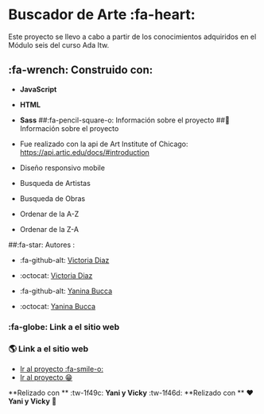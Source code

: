 # Buscador de Arte :fa-heart:

Este proyecto se llevo a cabo a partir de los conocimientos adquiridos en el Módulo seis del curso Ada Itw.

## :fa-wrench: Construido con:

- **JavaScript**

- **HTML**

- **Sass**
  ##:fa-pencil-square-o: Información sobre el proyecto
  ##:open_file_folder: Información sobre el proyecto

- Fue realizado con la api de Art Institute of Chicago: https://api.artic.edu/docs/#introduction
- Diseño responsivo mobile
- Busqueda de Artistas
- Busqueda de Obras
- Ordenar de la A-Z
- Ordenar de la Z-A

##:fa-star: Autores :

- :fa-github-alt: [Victoria Diaz](https://github.com/diazvic)
- :octocat: [Victoria Diaz](https://github.com/diazvic)

- :fa-github-alt: [Yanina Bucca](https://github.com/Roci16)
- :octocat: [Yanina Bucca](https://github.com/YBucca)

### :fa-globe: Link a el sitio web

### :earth_americas: Link a el sitio web

- [Ir al proyecto :fa-smile-o:](https://diazvic.github.io/buscadorDeArte/)
- [Ir al proyecto :grin:](https://buscadordearte.netlify.app)

**Relizado con ** :tw-1f49c: **Yani y Vicky** :tw-1f46d:
**Relizado con ** :heart: **Yani y Vicky** :two_women_holding_hands:
